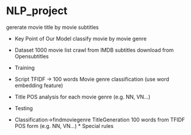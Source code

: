# NLP_project
gererate movie title by movie subtitles

* Key Point of Our Model 
classify movie by movie genre
* Dataset
1000 movie list crawl from IMDB
subtitles download from  Opensubtitles

* Training 
* Script
 TFIDF -> 100 words
 Movie genre classification (use word embedding feature) 
* Title
 POS analysis for each movie genre (e.g. NN, VN...) 

* Testing
* Classification->findmoviegenre 
 TitleGeneration
 100 words from TFIDF
 POS form (e.g. NN, VN...) * Special rules
